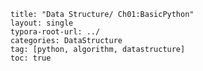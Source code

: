``` title: "Do It Algorithm & Data Structure Basic with Python- Chapter 01"
title: "Data Structure/ Ch01:BasicPython"
layout: single
typora-root-url: ../
categories: DataStructure
tag: [python, algorithm, datastructure]
toc: true
```



